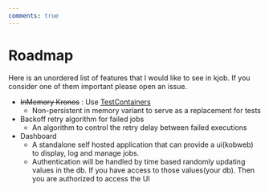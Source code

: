 ```yaml
---
comments: true
---
```


# Roadmap
Here is an unordered list of features that I would like to see in kjob. If you consider one of them important please open an issue.

- <s>InMemory Kronos</s> : Use [TestContainers](https://testcontainers.com/)
    - Non-persistent in memory variant to serve as a replacement for tests 
- Backoff retry algorithm for failed jobs
    - An algorithm to control the retry delay between failed executions
- Dashboard 
    - A standalone self hosted application that can provide a ui(kobweb) to display, log and manage jobs. 
    - Authentication will be handled by time based randomly updating values in the db. If you have access to those values(your db). Then you are authorized to access the UI